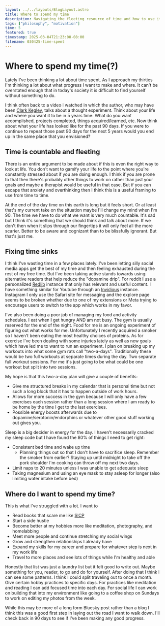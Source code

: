 ```yaml
---
layout: ../../layouts/BlogLayout.astro
title: Where to spend my time
description: Navigating the fleeting resource of time and how to use it correctly
tags: ["philosophy", "motivation"]
time: 5
featured: true
timestamp: 2025-03-04T21:23:00-08:00
filename: 030425-time-spent
---
```


# Where to spend my time(?)

Lately I've been thinking a lot about time spent. As I approach my thirties I'm thinking a lot about what progress I want to make and where. It can't be overstated enough that in today's society it is difficult to find yourself without something to do.

I think often back to a video I watched in which the author, who may have been [Clark Kegley](https://www.youtube.com/@clarkkegley), talks about a thought experiment. Think about your life and where you want it to be in 5 years time. What do you want accomplished, projects completed, things acquired/learned, etc. Now think about what your life has looked like for the past 90 days. If you were to continue to repeat those past 90 days for the next 5 years would you end up in the same place that you envisioned?

## Time is countable and fleeting

There is an entire argument to be made about if this is even the right way to look at life. You don't want to gamify your life to the point where you're constantly stressed about if you are doing enough. I think if you are prone to that then there's probably other things to work on rather than just your goals and maybe a therapist would be useful in that case. But if you can escape that anxiety and overthinking then I think this is a useful framing to use from time to time.

At the end of the day time on this earth is long but it feels short. Or at least that's my current take on the situation maybe I'll change my mind when I'm 90. The time we have to do what we want is very much countable. It's sad but I think it's something that we should think and talk about more. If we don't then when it slips through our fingertips it will only feel all the more scarier. Better to be aware and cognizant than to be blissfully ignorant. But that's just me.

## Fixing time sinks

I think I've wasting time in a few places lately. I've been letting silly social media apps get the best of my time and then feeling exhausted during the rest of my free time. But I've been taking active stands towards using alternative readers that help reduce the "dopamine drip". For reddit I use a personalized [Redlib](https://github.com/redlib-org/redlib) instance that only has relevant and useful content. I have something similar for Youtube through an [Invidious](https://docs.invidious.io/) instance. Instagram I only use the Safari site for messaging and the explore page seems to be broken whether due to one of my extensions or Meta trying to encourage users to switch to the app which works in my favor.

I've also been doing a poor job of managing my food and activity schedules. I eat when I get hungry AND am not busy. The gym is usually reserved for the end of the night. Food for me is an ongoing experiment of figuring out what works for me. Unfortunately I recently acquired a smoker so I haven't been eating the most healthy choices of proteins. As for exercise I've been dealing with some injuries lately as well as new goals which have led me to want to run an experiment. I plan on breaking up my workouts into what some gym rats call "two-a-days". Traditionally these would be two full workouts at separate times during the day. Two separate full workout sessions. For me it's just going to be what could be one workout but split into two sessions.

My hope is that this two-a-day plan will give a couple of benefits:

- Give me structured breaks in my calendar that is personal time but not such a long block that it has to happen outside of work hours.
- Allows for more success in the gym because I will only have a few exercises each session rather than a long session where I am ready to be home by the time I get to the last exercises.
- Possible energy boosts afterwards due to dopamine/serotonin/endorphins or whatever other good stuff working out gives you.

Sleep is a big decider in energy for the day. I haven't necessarily cracked my sleep code but I have found the 80% of things I need to get right:

- Consistent bed time and wake up time
  - Planning things out so that I don't have to sacrifice sleep. Remember the smoker from earlier? Staying up until midnight to take off the pork shoulder I'm cooking can throw off my next two days.
- Limit naps to 20 minutes unless I was unable to get adequate sleep
- Taking magnesium and using an eye mask to stay asleep for longer (also limiting water intake before bed)

## Where do I want to spend my time?

This is what I've struggled with a lot. I want to

- Read books that scare me like [SICP](https://mitp-content-server.mit.edu/books/content/sectbyfn/books_pres_0/6515/sicp.zip/index.html)
- Start a side hustle
- Become better at my hobbies more like meditation, photography, and homelabbing
- Meet more people and continue stretching my social wings
- Grow and strengthen relationships I already have
- Expand my skills for my career and prepare for whatever step is next in my work life
- Travel to more places and see lots of things while I'm healthy and able

Honestly that list was just a laundry list but it felt good to write out. Maybe something for you, reader, to go and do for yourself. After doing that I think I can see some patterns. I think I could split traveling out to once a month. Give certain hobby practices to specific days. For practices like meditation and reading I can add focused time into each day. For social life I can work on building that into my environment like going to a coffee shop on Sundays to work on editing my photos from the week.

While this may be more of a long form Bluesky post rather than a blog I think this was a good first step in laying out the road I want to walk down. I'll check back in 90 days to see if I've been making any good progress.
